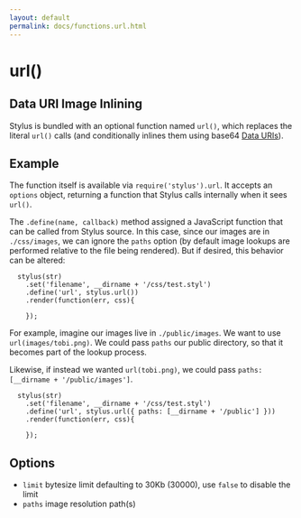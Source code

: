 ```yaml
---
layout: default
permalink: docs/functions.url.html
---
```


# url()

## Data URI Image Inlining

Stylus is bundled with an optional function named `url()`, which replaces the literal `url()` calls (and conditionally inlines them using base64 [Data URIs](http://en.wikipedia.org/wiki/Data_URI_scheme)).

## Example

The function itself is available via `require('stylus').url`. It accepts an `options` object, returning a function that Stylus calls internally when it sees `url()`.

The `.define(name, callback)` method assigned a JavaScript function that can be called from Stylus source. In this case, since our images are in `./css/images`,  we can ignore the `paths` option (by default image lookups are performed relative to the file being rendered).  But if desired, this behavior can be altered:

      stylus(str)
        .set('filename', __dirname + '/css/test.styl')
        .define('url', stylus.url())
        .render(function(err, css){
    
        });

For example, imagine our images live in `./public/images`.  We want to use `url(images/tobi.png)`.  We could pass `paths` our public directory, so that it becomes part of the lookup process. 

Likewise, if instead we wanted `url(tobi.png)`, we could pass `paths: [__dirname + '/public/images']`.

      stylus(str)
        .set('filename', __dirname + '/css/test.styl')
        .define('url', stylus.url({ paths: [__dirname + '/public'] }))
        .render(function(err, css){

        });

## Options

  - `limit` bytesize limit defaulting to 30Kb (30000), use `false` to disable the limit
  - `paths` image resolution path(s)
